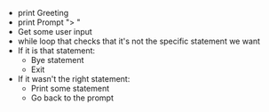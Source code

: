 - print Greeting
- print Prompt "> "
- Get some user input
- while loop that checks that it's not the specific statement we want
- If it is that statement:
  - Bye statement
  - Exit
- If it wasn't the right statement:
  - Print some statement
  - Go back to the prompt
